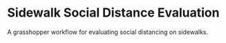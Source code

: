 # Sidewalk Social Distance Evaluation
 A grasshopper workflow for evaluating social distancing on sidewalks. 
